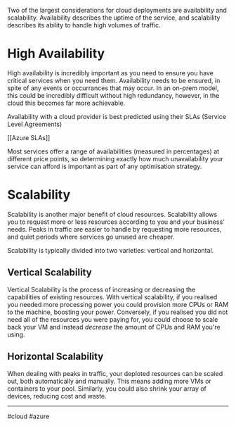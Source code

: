 Two of the largest considerations for cloud deployments are availability and scalability. Availability describes the uptime of the service, and scalability describes its ability to handle high volumes of traffic.

# High Availability
High availability is incredibly important as you need to ensure you have critical services when you need them. Availability needs to be ensured, in spite of any events or occurrances that may occur. In an on-prem model, this could be incredibly difficult without high redundancy, however, in the cloud this becomes far more achievable.

Availability with a cloud provider is best predicted using their SLAs (Service Level Agreements)

[[Azure SLAs]]

Most services offer a range of availabilities (measured in percentages) at different price points, so determining exactly how much unavailability your service can afford is important as part of any optimisation strategy.

# Scalability
Scalability is another major benefit of cloud resources. Scalability allows you to request more or less resources according to you and your business' needs. Peaks in traffic are easier to handle by requesting more resources, and quiet periods where services go unused are cheaper.

Scalability is typically divided into two varieties: vertical and horizontal.
## Vertical Scalability
Vertical Scalability is the process of increasing or decreasing the capabilities of existing resources. With vertical scalability, if you realised you needed more processing power you could provision more CPUs or RAM to the machine, boosting your power. Conversely, if you realised you did not need all of the resources you were paying for, you could choose to scale back your VM and instead *decrease* the amount of CPUs and RAM you're using.
## Horizontal Scalability
When dealing with peaks in traffic, your deploted resources can be scaled out, both automatically and manually. This means adding more VMs or containers to your pool. Similarly, you could also shrink your array of devices, reducing cost and waste.


--- 
#cloud #azure 